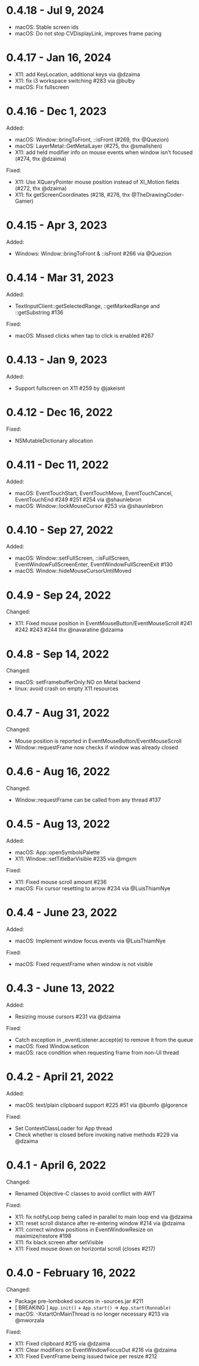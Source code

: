 # 0.4.18 - Jul 9, 2024

- macOS: Stable screen ids
- macOS: Do not stop CVDisplayLink, improves frame pacing

# 0.4.17 - Jan 16, 2024

- X11: add KeyLocation, additional keys via @dzaima
- X11: fix i3 workspace switching #283 via @bulby
- macOS: Fix fullscreen

# 0.4.16 - Dec 1, 2023

Added:

- macOS: Window::bringToFront, ::isFront (#269, thx @Quezion)
- macOS: LayerMetal::GetMetalLayer (#275, thx @smallshen)
- X11: add held modifier info on mouse events when window isn't focused (#274, thx @dzaima)

Fixed:

- X11: Use XQueryPointer mouse position instead of XI_Motion fields (#272, thx @dzaima)
- X11: fix getScreenCoordinates (#218, #276, thx @TheDrawingCoder-Gamer)

# 0.4.15 - Apr 3, 2023

Added:

- Windows: Window::bringToFront & ::isFront #266 via @Quezion

# 0.4.14 - Mar 31, 2023

Added:

- TextInputClient::getSelectedRange, ::getMarkedRange and ::getSubstring #136

Fixed:

- macOS: Missed clicks when tap to click is enabled #267

# 0.4.13 - Jan 9, 2023

Added:

- Support fullscreen on X11 #259 by @jakeisnt

# 0.4.12 - Dec 16, 2022

Fixed:

- NSMutableDictionary allocation

# 0.4.11 - Dec 11, 2022

Added:

- macOS: EventTouchStart, EventTouchMove, EventTouchCancel, EventTouchEnd #249 #251 #254 via @shaunlebron
- macOS: Window::lockMouseCursor #253 via @shaunlebron

# 0.4.10 - Sep 27, 2022

Added:

- macOS: Window::setFullScreen, ::isFullScreen, EventWindowFullScreenEnter, EventWindowFullScreenExit #130
- macOS: Window::hideMouseCursorUntilMoved

# 0.4.9 - Sep 24, 2022

Changed:

- X11: Fixed mouse position in EventMouseButton/EventMouseScroll #241 #242 #243 #244 thx @navaratine @dzaima

# 0.4.8 - Sep 14, 2022

Changed:

- macOS: setFramebufferOnly:NO on Metal backend
- linux: avoid crash on empty X11 resources

# 0.4.7 - Aug 31, 2022

Changed:

- Mouse position is reported in EventMouseButton/EventMouseScroll
- Window::requestFrame now checks if window was already closed

# 0.4.6 - Aug 16, 2022

Changed:

- Window::requestFrame can be called from any thread #137

# 0.4.5 - Aug 13, 2022

Added:

- macOS: App::openSymbolsPalette
- X11: Window::setTitleBarVisible #235 via @mgxm

Fixed:

- X11: Fixed mouse scroll amount #236
- macOS: Fix cursor resetting to arrow #234 via @LuisThiamNye

# 0.4.4 - June 23, 2022

Added:

- macOS: Implement window focus events via @LuisThiamNye

Fixed:

- macOS: Fixed requestFrame when window is not visible

# 0.4.3 - June 13, 2022

Added:

- Resizing mouse cursors #231 via @dzaima

Fixed:

- Catch exception in _eventListener.accept(e) to remove it from the queue
- macOS: fixed Window.setIcon
- macOS: race condition when requesting frame from non-UI thread

# 0.4.2 - April 21, 2022

Added:

- macOS: text/plain clipboard support #225 #51 via @bumfo @lgorence

Fixed:

- Set ContextClassLoader for App thread
- Check whether is closed before invoking native methods #229 via @dzaima

# 0.4.1 - April 6, 2022

Changed:

- Renamed Objective-C classes to avoid conflict with AWT

Fixed:

- X11: fix notifyLoop being called in parallel to main loop end via @dzaima
- X11: reset scroll distance after re-entering window #214 via @dzaima
- X11: correct window positions in EventWindowResize on maximize/restore #198
- X11: fix black screen after setVisible
- X11: Fixed mouse down on horizontal scroll (closes #217)

# 0.4.0 - February 16, 2022

Changed:

- Package pre-lomboked sources in -sources.jar #211
- [ BREAKING ] `App.init()` + `App.start()` -> `App.start(Runnable)`
- macOS: -XstartOnMainThread is no longer necessary #213 via @mworzala

Fixed:

- X11: Fixed clipboard #215 via @dzaima
- X11: Clear modifiers on EventWindowFocusOut #216 via @dzaima
- X11: Fixed EventFrame being issued twice per resize #212